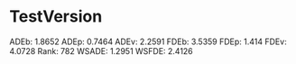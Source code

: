 # TestVersion

ADEb: 1.8652
ADEp: 0.7464
ADEv: 2.2591
FDEb: 3.5359
FDEp: 1.414
FDEv: 4.0728
Rank: 782
WSADE: 1.2951
WSFDE: 2.4126
